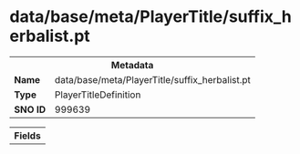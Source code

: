 <h1>data/base/meta/PlayerTitle/suffix_herbalist.pt</h1><table><tr><th colspan="100%">Metadata</th></tr><tr><td><b>Name</b></td><td>data/base/meta/PlayerTitle/suffix_herbalist.pt</td></tr><tr><td><b>Type</b></td><td>PlayerTitleDefinition</td></tr><tr><td><b>SNO ID</b></td><td>999639</td></tr></table>

<table><tr><th colspan="100%">Fields</th></tr></table>

